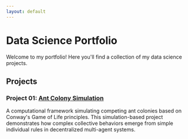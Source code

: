 ```yaml
---
layout: default
---
```

   
# Data Science Portfolio
Welcome to my portfolio! Here you'll find a collection of my data science projects.
   
## Projects
   
### Project 01: [Ant Colony Simulation]([/vicc-dat/projects/ant-colony-simulation/](https://vicc-dat.github.io/vicc-dat/projects/ant-colony-simulation.html))
A computational framework simulating competing ant colonies based on Conway's Game of Life principles. This simulation-based project demonstrates how complex collective behaviors emerge from simple individual rules in decentralized multi-agent systems.
